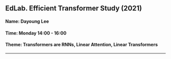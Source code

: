 ## EdLab.   Efficient Transformer Study (2021)

#### Name: Dayoung Lee
#### Time: Monday 14:00 - 16:00
#### Theme: Transformers are RNNs, Linear Attention, Linear Transformers
---
